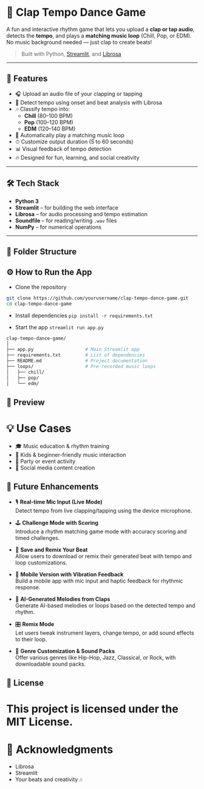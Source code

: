 # 🎵 Clap Tempo Dance Game

A fun and interactive rhythm game that lets you upload a **clap or tap audio**, detects the **tempo**, and plays a **matching music loop** (Chill, Pop, or EDM). No music background needed — just clap to create beats!

> Built with Python, [Streamlit](https://streamlit.io/), and [Librosa](https://librosa.org/)

---

## 🚀 Features

- 🎧 Upload an audio file of your clapping or tapping
- 🧠 Detect tempo using onset and beat analysis with Librosa
- 🎶 Classify tempo into:
  - **Chill** (80–100 BPM)
  - **Pop** (100–120 BPM)
  - **EDM** (120–140 BPM)
- 🔁 Automatically play a matching music loop
- ⏱ Customize output duration (5 to 60 seconds)
- 📊 Visual feedback of tempo detection
- 🔥 Designed for fun, learning, and social creativity

---

## 🛠 Tech Stack

- **Python 3**
- **Streamlit** – for building the web interface
- **Librosa** – for audio processing and tempo estimation
- **Soundfile** – for reading/writing `.wav` files
- **NumPy** – for numerical operations

---

## 📁 Folder Structure


## ⚙️ How to Run the App

- Clone the repository
```bash
git clone https://github.com/yourusername/clap-tempo-dance-game.git
cd clap-tempo-dance-game
```

- Install dependencies
`pip install -r requirements.txt`

- Start the app
  `streamlit run app.py`



```bash
clap-tempo-dance-game/
│
├── app.py                   # Main Streamlit app
├── requirements.txt         # List of dependencies
├── README.md                # Project documentation
├── loops/                   # Pre-recorded music loops
│   ├── chill/
│   ├── pop/
│   └── edm/
```


## 📸 Preview

# 💡 Use Cases
- 🎓 Music education & rhythm training
- 🧒 Kids & beginner-friendly music interaction
- 🕺 Party or event activity
- 📱 Social media content creation

## 🌱 Future Enhancements

- 🎙 **Real-time Mic Input (Live Mode)**  
  Detect tempo from live clapping/tapping using the device microphone.

- 🕹 **Challenge Mode with Scoring**  
  Introduce a rhythm matching game mode with accuracy scoring and timed challenges.

- 💾 **Save and Remix Your Beat**  
  Allow users to download or remix their generated beat with tempo and loop customizations.

- 📱 **Mobile Version with Vibration Feedback**  
  Build a mobile app with mic input and haptic feedback for rhythmic response.

- 🧠 **AI-Generated Melodies from Claps**  
  Generate AI-based melodies or loops based on the detected tempo and rhythm.

- 🎛 **Remix Mode**  
  Let users tweak instrument layers, change tempo, or add sound effects to their loop.

- 🎵 **Genre Customization & Sound Packs**  
  Offer various genres like Hip-Hop, Jazz, Classical, or Rock, with downloadable sound packs.



 ##  📃 License
# This project is licensed under the MIT License.

# 🙌 Acknowledgments
- Librosa
- Streamlit
- Your beats and creativity 🎶





